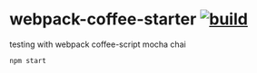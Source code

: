 webpack-coffee-starter [![build](https://travis-ci.org/daggerok/webpack-coffee-starter.svg?branch=master)](https://travis-ci.org/daggerok/webpack-coffee-starter)
======================

testing with webpack coffee-script mocha chai

```shell
npm start
```
